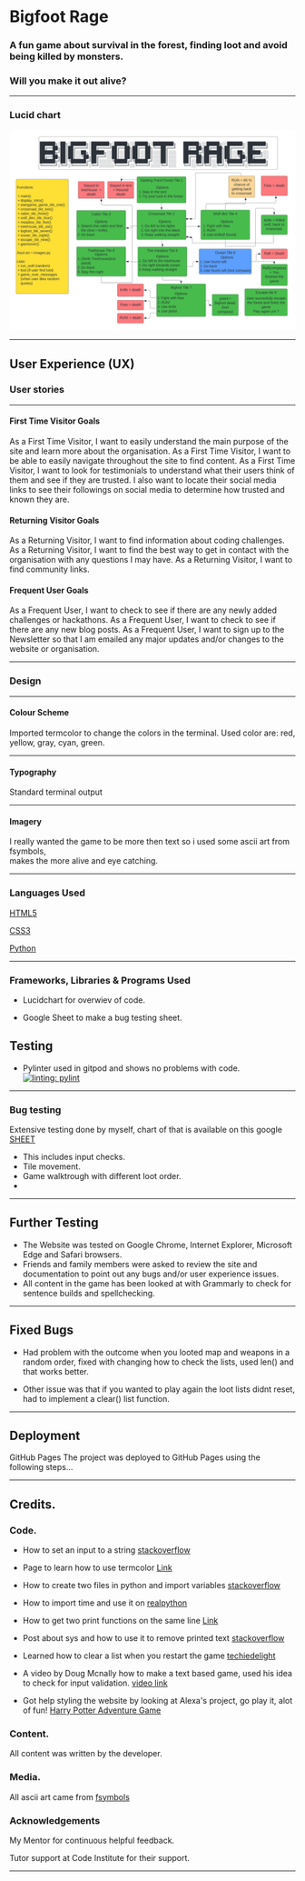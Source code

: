 # Bigfoot Rage

### A fun game about survival in the forest, finding loot and avoid being killed by monsters.   
### Will you make it out alive?       


_____________________________________________________________________________
### Lucid chart
![Screenshot](/assets/images/bigfoot_rage_lucid.png)  
_____________________________________________________________________________ 

## User Experience (UX)


### User stories    
_____________________________________________________________________________  

#### First Time Visitor Goals   

As a First Time Visitor, I want to easily understand the main purpose of the site and learn more about the organisation.
As a First Time Visitor, I want to be able to easily navigate throughout the site to find content.
As a First Time Visitor, I want to look for testimonials to understand what their users think of them and see if they are trusted. I also want to locate their social media links to see their followings on social media to determine how trusted and known they are.   

#### Returning Visitor Goals     

As a Returning Visitor, I want to find information about coding challenges.
As a Returning Visitor, I want to find the best way to get in contact with the organisation with any questions I may have.
As a Returning Visitor, I want to find community links.   

#### Frequent User Goals   

As a Frequent User, I want to check to see if there are any newly added challenges or hackathons.
As a Frequent User, I want to check to see if there are any new blog posts.
As a Frequent User, I want to sign up to the Newsletter so that I am emailed any major updates and/or changes to the website or organisation.  

_____________________________________________________________________________  

### Design   

_____________________________________________________________________________  

#### Colour Scheme
Imported termcolor to change the colors in the terminal.
Used color are: red, yellow, gray, cyan, green.

_____________________________________________________________________________  

#### Typography
Standard terminal output

_____________________________________________________________________________  

#### Imagery
I really wanted the game to be more then text so i used some ascii art from fsymbols,   
makes the more alive and eye catching.

_____________________________________________________________________________  
 

### Languages Used  

[HTML5](https://en.wikipedia.org/wiki/HTML)  

[CSS3](https://en.wikipedia.org/wiki/CSS)  

[Python](https://www.python.org/)
  
____________________________________________________________________________  

### Frameworks, Libraries & Programs Used

- Lucidchart for overwiev of code.

- Google Sheet to make a bug testing sheet.

## Testing

- Pylinter used in gitpod and shows no problems with code.    
[![linting: pylint](https://img.shields.io/badge/linting-pylint-yellowgreen)](https://github.com/pylint-dev/pylint)

_____________________________________________________________________________  

### Bug testing
Extensive testing done by myself, chart of that is available on this google [SHEET](https://docs.google.com/spreadsheets/d/1N055Napmr7ulxI-0MoJhgC5cHyd6CvADoCtSoBDsyEQ/edit?usp=sharing)   
- This includes input checks.   
- Tile movement.   
- Game walktrough with different loot order.
- 
_____________________________________________________________________________  

## Further Testing
- The Website was tested on Google Chrome, Internet Explorer, Microsoft Edge and Safari browsers.
- Friends and family members were asked to review the site and documentation to point out any bugs and/or user experience issues. 
- All content in the game has been looked at with Grammarly to check for sentence builds and spellchecking.

_____________________________________________________________________________  

## Fixed Bugs
- Had problem with the outcome when you looted map and weapons in a random order, fixed with changing how to check the lists, used len() and that works better.   

- Other issue was that if you wanted to play again the loot lists didnt reset, had to implement a clear() list function.
  
_____________________________________________________________________________  

## Deployment
GitHub Pages
The project was deployed to GitHub Pages using the following steps...   

_____________________________________________________________________________  

## Credits.  

### Code.  

- How to set an input to a string [stackoverflow](https://stackoverflow.com/questions/53173087/input-in-python-to-be-only-in-string)  

- Page to learn how to use termcolor [Link](https://replit.com/talk/learn/How-to-Use-Termcolor-In-Python/24684)  

- How to create two files in python and import variables [stackoverflow](https://stackoverflow.com/questions/17255737/importing-variables-from-another-file)   

- How to import time and use it on [realpython](https://realpython.com/python-sleep/#:~:text=Adding%20a%20Python%20sleep()%20Call%20With%20time.sleep(),-Python%20has%20built&text=The%20time%20module%20has%20a,however%20many%20seconds%20you%20specify.&text=If%20you%20run%20this%20code,new%20statement%20in%20the%20REPL)

- How to get two print functions on the same line [Link](https://www.pylenin.com/blogs/python-print/#:~:text=To%20print%20multiple%20expressions%20to,same%20line%20in%20Python%203.&text=With%20Python%203%2C%20you%20do,print%20on%20the%20same%20line)   

- Post about sys and how to use it to remove printed text [stackoverflow](https://stackoverflow.com/questions/53173087/input-in-python-to-be-only-in-string)

- Learned how to clear a list when you restart the game [techiedelight](https://www.techiedelight.com/remove-all-items-from-list-python/)

- A video by Doug Mcnally how to make a text based game, used his idea to check for input validation. [video link](https://www.youtube.com/watch?v=miuHrP2O7Jw&ab_channel=DougMcNally)

- Got help styling the website by looking at Alexa's project, go play it, alot of fun! [Harry Potter Adventure Game](https://github.com/AlexaH88/harry-potter-adventure-game)


### Content.  
All content was written by the developer.

### Media.  
All ascii art came from [fsymbols](https://stackoverflow.com/questions/53173087/input-in-python-to-be-only-in-string)

### Acknowledgements
My Mentor for continuous helpful feedback.

Tutor support at Code Institute for their support.

_____________________________________________________________________________   
